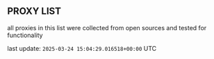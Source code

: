 ## PROXY LIST

all proxies in this list were collected from open sources and tested for functionality

last update: `2025-03-24 15:04:29.016518+00:00` UTC